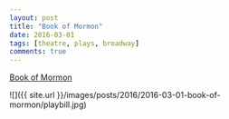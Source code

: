 ```yaml
---
layout: post
title: "Book of Mormon"
date: 2016-03-01
tags: [theatre, plays, broadway]
comments: true
---
```

[Book of Mormon](http://bookofmormonbroadway.com)

![]({{ site.url }}/images/posts/2016/2016-03-01-book-of-mormon/playbill.jpg)

